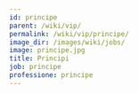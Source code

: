 ```yaml
---
id: principe
parent: /wiki/vip/
permalink: /wiki/vip/principe/
image_dir: /images/wiki/jobs/
image: principe.jpg
title: Principi
job: principe
professione: principe
---
```

